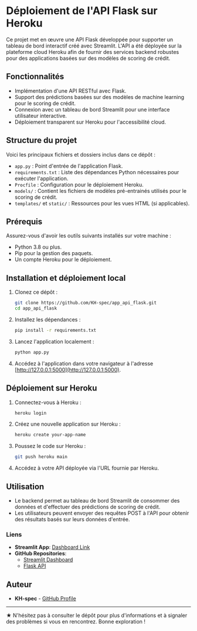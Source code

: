 # Déploiement de l'API Flask sur Heroku

Ce projet met en œuvre une API Flask développée pour supporter un tableau de bord interactif créé avec Streamlit. L'API a été déployée sur la plateforme cloud Heroku afin de fournir des services backend robustes pour des applications basées sur des modèles de scoring de crédit.

## Fonctionnalités
- Implémentation d'une API RESTful avec Flask.
- Support des prédictions basées sur des modèles de machine learning pour le scoring de crédit.
- Connexion avec un tableau de bord Streamlit pour une interface utilisateur interactive.
- Déploiement transparent sur Heroku pour l'accessibilité cloud.

## Structure du projet

Voici les principaux fichiers et dossiers inclus dans ce dépôt :

- `app.py` : Point d'entrée de l'application Flask.
- `requirements.txt` : Liste des dépendances Python nécessaires pour exécuter l'application.
- `Procfile` : Configuration pour le déploiement Heroku.
- `models/` : Contient les fichiers de modèles pré-entrainés utilisés pour le scoring de crédit.
- `templates/` et `static/` : Ressources pour les vues HTML (si applicables).

## Prérequis

Assurez-vous d'avoir les outils suivants installés sur votre machine :

- Python 3.8 ou plus.
- Pip pour la gestion des paquets.
- Un compte Heroku pour le déploiement.

## Installation et déploiement local

1. Clonez ce dépôt :
   ```bash
   git clone https://github.com/KH-spec/app_api_flask.git
   cd app_api_flask
   ```

2. Installez les dépendances :
   ```bash
   pip install -r requirements.txt
   ```

3. Lancez l'application localement :
   ```bash
   python app.py
   ```

4. Accédez à l'application dans votre navigateur à l'adresse [http://127.0.0.1:5000](http://127.0.0.1:5000).

## Déploiement sur Heroku

1. Connectez-vous à Heroku :
   ```bash
   heroku login
   ```

2. Créez une nouvelle application sur Heroku :
   ```bash
   heroku create your-app-name
   ```

3. Poussez le code sur Heroku :
   ```bash
   git push heroku main
   ```

4. Accédez à votre API déployée via l'URL fournie par Heroku.

## Utilisation

- Le backend permet au tableau de bord Streamlit de consommer des données et d'effectuer des prédictions de scoring de crédit.
- Les utilisateurs peuvent envoyer des requêtes POST à l'API pour obtenir des résultats basés sur leurs données d'entrée.

### Liens
- **Streamlit App**: [Dashboard Link](https://bit.ly/dashboard3hkDxiN)
- **GitHub Repositories**:
  - [Streamlit Dashboard](https://github.com/KH-spec/Implement-a-Loan-Scoring-Model-P7-Part-1)
  - [Flask API](https://github.com/KH-spec/Implement-a-Loan-Scoring-Model-P7-Part-2)

## Auteur


- **KH-spec** - [GitHub Profile](https://github.com/KH-spec)

---

★ N'hésitez pas à consulter le dépôt pour plus d'informations et à signaler des problèmes si vous en rencontrez. Bonne exploration !
